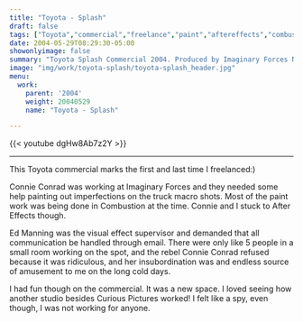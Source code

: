 ```yaml
---
title: "Toyota - Splash"
draft: false
tags: ["Toyota","commercial","freelance","paint","aftereffects","combustion","vfx"]
date: 2004-05-29T08:29:30-05:00
showonlyimage: false
summary: "Toyota Splash Commercial 2004. Produced by Imaginary Forces NYC."
image: "img/work/toyota-splash/toyota-splash_header.jpg"
menu:
  work:
    parent: '2004'
    weight: 20040529
    name: "Toyota - Splash"

---
```


{{< youtube dgHw8Ab7z2Y >}}

---

This Toyota commercial marks the first and last time I freelanced:)

Connie Conrad was working at Imaginary Forces and they needed some help painting out imperfections on the truck macro shots. Most of the paint work was being done in Combustion at the time. Connie and I stuck to After Effects though.

Ed Manning was the visual effect supervisor and demanded that all communication be handled through email. There were only like 5 people in a small room working on the spot, and the rebel Connie Conrad refused because it was ridiculous, and her insubordination was and endless source of amusement to me on the long cold days.

I had fun though on the commercial. It was a new space. I loved seeing how another studio besides Curious Pictures worked! I felt like a spy, even though, I was not working for anyone.
